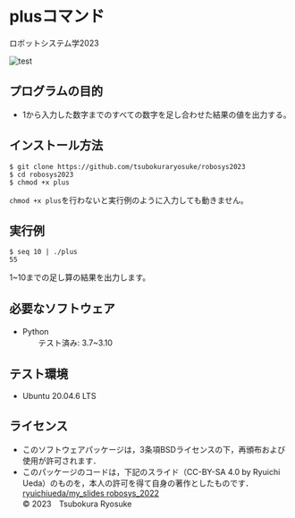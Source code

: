 # plusコマンド
ロボットシステム学2023

![test](https://github.com/tsubokuraryosuke/robosys2023/actions/workflows/test.yml/badge.svg)

## プログラムの目的　　
* 1から入力した数字までのすべての数字を足し合わせた結果の値を出力する。  

## インストール方法  
```
$ git clone https://github.com/tsubokuraryosuke/robosys2023 
$ cd robosys2023  
$ chmod +x plus
```  
`chmod +x plus`を行わないと実行例のように入力しても動きません。  
  
## 実行例  
```
$ seq 10 | ./plus  
55
```
1~10までの足し算の結果を出力します。  


## 必要なソフトウェア
* Python　　  
　　テスト済み: 3.7~3.10  

## テスト環境
* Ubuntu 20.04.6 LTS  

## ライセンス
* このソフトウェアパッケージは，3条項BSDライセンスの下，再頒布および使用が許可されます．
* このパッケージのコードは，下記のスライド（CC-BY-SA 4.0 by Ryuichi Ueda）のものを，本人の許可を得て自身の著作としたものです．  
[ryuichiueda/my_slides robosys_2022](https://github.com/ryuichiueda/my_slides/tree/master/robosys_2022)  
© 2023　Tsubokura Ryosuke
